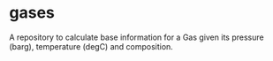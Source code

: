 # gases
A repository to calculate base information for a Gas given its pressure (barg), temperature (degC) and composition.
